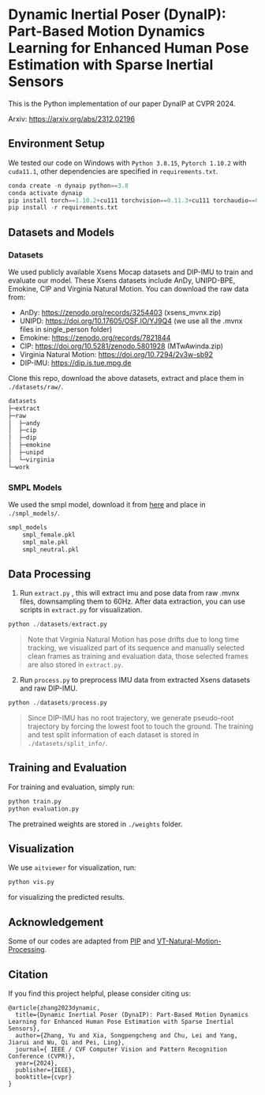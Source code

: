 # Dynamic Inertial Poser (DynaIP): Part-Based Motion Dynamics Learning for Enhanced Human Pose Estimation with Sparse Inertial Sensors

This is the Python implementation of our paper DynaIP at CVPR 2024.

Arxiv: https://arxiv.org/abs/2312.02196

## Environment Setup

We tested our code on Windows with `Python 3.8.15`, `Pytorch 1.10.2` with `cuda11.1`, other dependencies are specified in `requirements.txt`.

```python
conda create -n dynaip python==3.8
conda activate dynaip
pip install torch==1.10.2+cu111 torchvision==0.11.3+cu111 torchaudio==0.10.2 -f https://download.pytorch.org/whl/cu111/torch_stable.html
pip install -r requirements.txt
```

## Datasets and Models

### Datasets

We used publicly available Xsens Mocap datasets and DIP-IMU to train and evaluate our model. These Xsens datasets include AnDy, UNIPD-BPE, Emokine, CIP and Virginia Natural Motion. You can download the raw data from:

+ AnDy: https://zenodo.org/records/3254403 (xsens_mvnx.zip)
+ UNIPD: https://doi.org/10.17605/OSF.IO/YJ9Q4  (we use all the .mvnx files in single_person folder)
+ Emokine: https://zenodo.org/records/7821844
+ CIP: https://doi.org/10.5281/zenodo.5801928  (MTwAwinda.zip)
+ Virginia Natural Motion: https://doi.org/10.7294/2v3w-sb92
+ DIP-IMU: https://dip.is.tue.mpg.de

Clone this repo, download the above datasets, extract and place them in `./datasets/raw/`.

```python
datasets
├─extract
├─raw
│  ├─andy
│  ├─cip
│  ├─dip
│  ├─emokine
│  ├─unipd
│  └─virginia
└─work
```

### SMPL Models

We used the smpl model, download it from [here](https://smpl.is.tue.mpg.de) and place in  `./smpl_models/`.

```python
smpl_models
    smpl_female.pkl
    smpl_male.pkl
    smpl_neutral.pkl
```

## Data Processing

1. Run `extract.py` , this will extract imu and pose data from raw .mvnx files, downsampling them to 60Hz. After data extraction, you can use scripts in `extract.py` for visualization. 

```python
python ./datasets/extract.py
```

> Note that Virginia Natural Motion has pose drifts due to long time tracking, we visualized part of its sequence and manually selected clean frames as training and evaluation data, those selected frames are also stored in `extract.py`.

2. Run `process.py` to preprocess IMU data from extracted Xsens datasets and raw DIP-IMU. 

```python
python ./datasets/process.py
```

> Since DIP-IMU has no root trajectory, we generate pseudo-root trajectory by forcing the lowest foot to touch the ground. The training and test split information of each dataset is stored in `./datasets/split_info/`. 

## Training and Evaluation

For training and evaluation, simply run:

```python
python train.py
python evaluation.py
```

The pretrained weights are stored in `./weights` folder.

## Visualization

We use `aitviewer` for visualization, run:

```python
python vis.py
```

for visualizing the predicted results.

## Acknowledgement

Some of our codes are adapted from [PIP](https://github.com/Xinyu-Yi/PIP) and [VT-Natural-Motion-Processing](https://github.com/ARLab-VT/VT-Natural-Motion-Processing).

## Citation

If you find this project helpful, please consider citing us:

```
@article{zhang2023dynamic,
  title={Dynamic Inertial Poser (DynaIP): Part-Based Motion Dynamics Learning for Enhanced Human Pose Estimation with Sparse Inertial Sensors},
  author={Zhang, Yu and Xia, Songpengcheng and Chu, Lei and Yang, Jiarui and Wu, Qi and Pei, Ling},
  journal={ IEEE / CVF Computer Vision and Pattern Recognition Conference (CVPR)},
  year={2024},
  publisher={IEEE},
  booktitle={cvpr}
}
```

